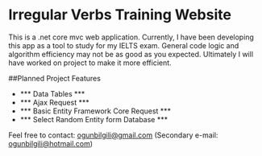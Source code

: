 # Irregular Verbs Training Website

This is a .net core mvc web application. Currently, I have been developing this app as a tool to study for my IELTS exam. 
General code logic and algorithm efficiency may not be as good as you expected. 
Ultimately I will have worked on project to make it more efficient.

##Planned Project Features
- *** Data Tables ***
- *** Ajax Request *** 
- *** Basic Entity Framework Core Request ***
- *** Select Random Entity form Database ***


Feel free to contact: ogunbilgili@gmail.com 
(Secondary e-mail: ogunbilgili@hotmail.com)


